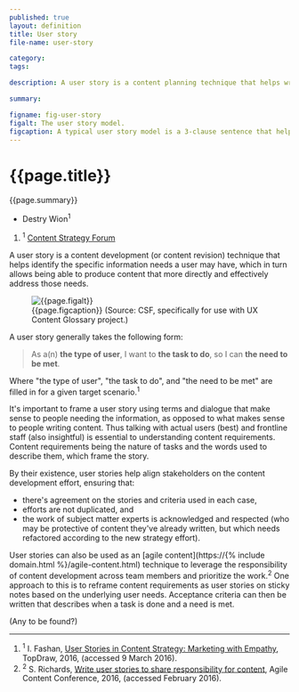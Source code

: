 ```yaml
---
published: true
layout: definition
title: User story
file-name: user-story

category:  
tags: 

description: A user story is a content planning technique that helps writers produce copy in relation to user needs.

summary: 

figname: fig-user-story
figalt: The user story model.
figcaption: A typical user story model is a 3-clause sentence that helps writers address 1) the type of user, 2) the task the user must do, and 3) the objective satisfied by complete the task.
---
```


<h1 class="term-title">{{page.title}}</h1>

<p class="summary">{{page.summary}}</p>

<section class="contributors">
	<ul class="authors nomark">
		<li>Destry Wion<sup>1</sup></li>
	</ul>
	<ol class="affiliations nomark">
		<li><sup>1</sup> <a href="https://csf.community">Content Strategy Forum</a></li>
	</ol>
</section>

<!-- PRIMARY PARAGRAPH(S) OF DEFINITION -->

A user story is a content development (or content revision) technique that helps identify the specific information needs a user may have, which in turn allows being able to produce content that more directly and effectively address those needs.

<!-- FIGURE -->
<figure>
	<img alt="{{page.figalt}}" src="https://{% include domain.html %}/assets/images/{{page.figname}}.png">
	<figcaption>
		{{page.figcaption}} (Source: CSF, specifically for use with UX Content Glossary project.)
	</figcaption>
</figure> 

A user story generally takes the following form: 

<blockquote>
	As a(n) <span class="underline placeholder"><b>the type of user</b></span>, I want to <span class="underline placeholder"><b>the task to do</b></span>, so I can <span class="underline placeholder"><b>the need to be met</b></span>.
</blockquote>

Where "the type of user", "the task to do", and "the need to be met" are filled in for a given target scenario.<sup class="ref">1</sup>

It's important  to frame a user story using terms and dialogue that make sense to people needing the information, as opposed to what makes sense to people writing content. Thus talking with actual users (best) and frontline staff (also insightful) is essential to understanding content requirements. Content requirements being the nature of tasks and the words used to describe them, which frame the story.

By their existence, user stories help align stakeholders on the content development effort, ensuring that:

* there's agreement on the stories and criteria used in each case, 
* efforts are not duplicated, and
* the work of subject matter experts is acknowledged and respected (who may be protective of content they've already written, but which needs refactored according to the new strategy effort).

User stories can also be used as an [agile content](https://{% include domain.html %}/agile-content.html) technique to leverage the responsibility of content development across team members and prioritize the work.<sup class="ref">2</sup> One approach to this is to reframe content requirements as user stories on sticky notes based on the underlying user needs. Acceptance criteria can then be written that describes when a task is done and a need is met.

<!-- EXAMPLE PARAGRAPH(S) -->

(Any to be found?)

<hr class="footnotes">

<ol class="references nomark">
	<li><sup>1</sup>
		I. Fashan, <a href="https://www.topdraw.com/blog/user-stories-in-content-strategy-marketing-with-empathy/">User Stories in Content Strategy: Marketing with Empathy</a>, TopDraw, 2016, (accessed 9 March 2016).
	</li>
	<li><sup>2</sup>
		S. Richards, <a href="https://2016.agilecontentconf.com/richards">Write user stories to share responsibility for content</a>, Agile Content Conference, 2016, (accessed February 2016).
	</li>
</ol>
 
